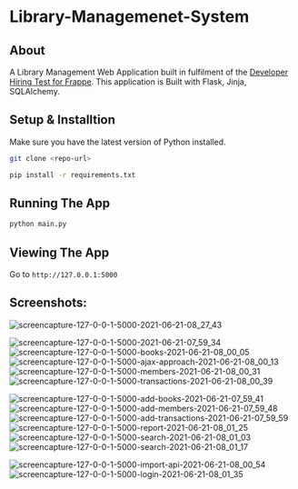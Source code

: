 # Library-Managemenet-System


## **About**

A Library Management Web Application built in fulfilment of the [Developer Hiring Test for Frappe](https://frappe.io/dev-hiring-test). This application is Built with Flask, Jinja, SQLAlchemy.
## Setup & Installtion

Make sure you have the latest version of Python installed.

```bash
git clone <repo-url>
```

```bash
pip install -r requirements.txt
```

## Running The App

```bash
python main.py
```

## Viewing The App

Go to `http://127.0.0.1:5000`


## **Screenshots:**

![screencapture-127-0-0-1-5000-2021-06-21-08_27_43](https://user-images.githubusercontent.com/67339426/122701380-c21d5280-d26a-11eb-9e3b-852593770ad3.png)

![screencapture-127-0-0-1-5000-2021-06-21-07_59_34](https://user-images.githubusercontent.com/67339426/122699550-3b1aab00-d267-11eb-8a47-924c71fdaefb.png)
![screencapture-127-0-0-1-5000-books-2021-06-21-08_00_05](https://user-images.githubusercontent.com/67339426/122699562-3e159b80-d267-11eb-8ed9-320c08ad7848.png)
![screencapture-127-0-0-1-5000-ajax-approach-2021-06-21-08_00_13](https://user-images.githubusercontent.com/67339426/122699558-3ce46e80-d267-11eb-9932-abee489fc1a0.png)
![screencapture-127-0-0-1-5000-members-2021-06-21-08_00_31](https://user-images.githubusercontent.com/67339426/122699574-44a41300-d267-11eb-931a-4d331437bc8b.png)
![screencapture-127-0-0-1-5000-transactions-2021-06-21-08_00_39](https://user-images.githubusercontent.com/67339426/122699542-38b85100-d267-11eb-8a4a-482b7874d0ab.png)

![screencapture-127-0-0-1-5000-add-books-2021-06-21-07_59_41](https://user-images.githubusercontent.com/67339426/122699553-3bb34180-d267-11eb-88bc-28e1e1e53061.png)
![screencapture-127-0-0-1-5000-add-members-2021-06-21-07_59_48](https://user-images.githubusercontent.com/67339426/122699554-3bb34180-d267-11eb-86c4-c81ceb0a59fd.png)
![screencapture-127-0-0-1-5000-add-transactions-2021-06-21-07_59_59](https://user-images.githubusercontent.com/67339426/122699556-3c4bd800-d267-11eb-82db-9c46c8ac3653.png)
![screencapture-127-0-0-1-5000-report-2021-06-21-08_01_25](https://user-images.githubusercontent.com/67339426/122699577-453ca980-d267-11eb-9689-296ab22429ab.png)
![screencapture-127-0-0-1-5000-search-2021-06-21-08_01_03](https://user-images.githubusercontent.com/67339426/122699579-466dd680-d267-11eb-950d-5094f6a4c38d.png)
![screencapture-127-0-0-1-5000-search-2021-06-21-08_01_17](https://user-images.githubusercontent.com/67339426/122699581-47066d00-d267-11eb-9ed0-f90c2d0d9a84.png)

![screencapture-127-0-0-1-5000-import-api-2021-06-21-08_00_54](https://user-images.githubusercontent.com/67339426/122699563-3fdf5f00-d267-11eb-84b3-3db632f0c3e3.png)
![screencapture-127-0-0-1-5000-login-2021-06-21-08_01_35](https://user-images.githubusercontent.com/67339426/122699571-4372e600-d267-11eb-8007-9e7d9e91f32a.png)

